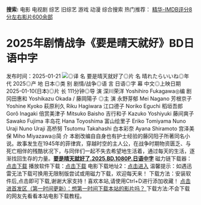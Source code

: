 **搜索:** 电影 电视剧 综艺 旧综艺 游戏 动漫 综合搜索 热门推荐： [精华-IMDB评分8分左右影片600余部](https://www.dytt8.com/html/gndy/jddy/20160320/50510.html)
# 2025年剧情战争《要是晴天就好》BD日语中字
发布时间：2025-01-21 
![](https://img9.doubanio.com/view/photo/l_ratio_poster/public/p2916216671.jpg)◎译 名 要是晴天就好了◎片 名 晴れたらいいね◎年 代 2025◎产 地 日本◎类 别 剧情/战争◎语 言 日语◎字 幕 中文◎上映日期 2025-01-10(日本)◎片 长 111分钟◎导 演 深川荣洋 Yoshihiro Fukagawa◎编 剧 冈田惠和 Yoshikazu Okada / 藤岡陽子 ◎主 演 永野芽郁 Mei Nagano 芳根京子 Yoshine Kyoko 萩原利久 Riku Hagiwara 江口德子 Noriko Eguchi 稻垣吾郎 Gorô Inagaki 倍赏美津子 Mitsuko Baisho 吉行和子 Kazuko Yoshiyuki 藤间爽子 Sawako Fujima 丰岛花 Hana Toyoshima 富山绘里子 Eriko Tomiyama Nuno Uraji Nuno Uraji 高桥努 Tsutomu Takahashi 白本彩奈 Ayana Shiramoto 宫泽美保 Miho Miyazawa◎简 介 本剧改编自自身也有护士经验的藤冈阳子所著同名小说。故事发生在1945年的菲律宾，穿越时空的主人公，在战争时期物资匮乏、与死亡相伴的残酷状况下，与同伴们一起不失去希望地生活着，通过每天的生活，逐渐找回生存的力量。[**要是晴天就好了.2025.BD.1080P.日语中字**](magnet:?xt=urn:btih:453f54f69a0f98fb7a8c593cefb28dbdbb9d0c17&dn=%e9%98%b3%e5%85%89%e7%94%b5%e5%bd%b1dygod.org.%e8%a6%81%e6%98%af%e6%99%b4%e5%a4%a9%e5%b0%b1%e5%a5%bd%e4%ba%86.2025.BD.1080P.%e6%97%a5%e8%af%ad%e4%b8%ad%e5%ad%97.mkv&tr=udp%3a%2f%2ftracker.opentrackr.org%3a1337%2fannounce&tr=udp%3a%2f%2fexodus.desync.com%3a6969%2fannounce) 磁力链下载器：[点击下载](https://dygod.org/js/bt.htm "qBittorrent") 播放软件下载：[点击下载](https://dygod.org/js/player.htm "PotPlayer") 电影下载地址2：[点击进入](https://dygod.org/ "阳光电影") 温馨提示：如遇迅雷无法下载可换用无限制版尝试或用磁力下载，欢迎每天来！  下载方法：安装软件后,点击即可下载,谢谢大家支持！喜欢本站,请使用Ctrl+D进行添加收藏！ [点击进首发区（第一时间更新）：想第一时间下载本站的影片吗？ ](https://www.ygdy8.net/)下载方法:不会下载的网友先看看本站电影下载教程。